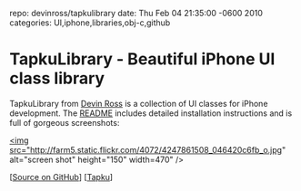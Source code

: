 repo: devinross/tapkulibrary
date: Thu Feb 04 21:35:00 -0600 2010
categories: UI,iphone,libraries,obj-c,github

#  TapkuLibrary - Beautiful iPhone UI class library 

TapkuLibrary from [Devin Ross](http://devinsheaven.com) is a collection of UI classes for iPhone development. The [README](http://github.com/devinross/tapkulibrary#readme) includes detailed installation instructions and is full of gorgeous screenshots:

<a href="http://github.com/devinross/tapkulibrary"><img src="http://farm5.static.flickr.com/4072/4247861508_046420c6fb_o.jpg" alt="screen shot" height="150" width=470" /></a>

[[Source on GitHub](http://github.com/devinross/tapkulibrary)] [[Tapku](http://tapku.com/)]
